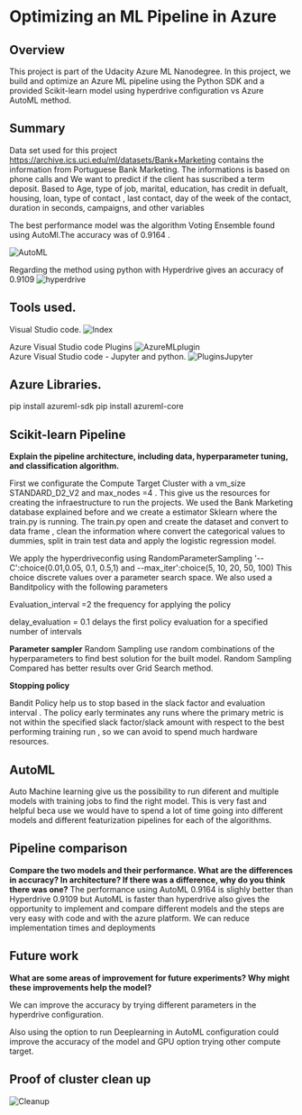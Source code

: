 # Optimizing an ML Pipeline in Azure

## Overview
This project is part of the Udacity Azure ML Nanodegree.
In this project, we build and optimize an Azure ML pipeline using the Python SDK and a provided Scikit-learn model using hyperdrive configuration vs  Azure AutoML method. 

## Summary

Data set used for this project https://archive.ics.uci.edu/ml/datasets/Bank+Marketing contains the information from Portuguese Bank Marketing. The informations is based on phone calls and We want to predict if the client has suscribed a term deposit. Based to Age, type of job, marital, education, has credit in defualt, housing, loan, type of contact , last contact, day of the week of the contact, 
duration in seconds, campaigns, and other variables  

The best performance model was the algorithm Voting Ensemble found using AutoMl.The accuracy was of 0.9164 .


![AutoML](images/autoML.png)

Regarding the method using python with Hyperdrive gives an accuracy of 0.9109
![hyperdrive](images/hyperdrive.png)

## Tools used.

Visual Studio code.
 ![Index](images/Index.png)

Azure Visual Studio code Plugins
  ![AzureMLplugin](images/AzureMLplugin.png)  
Azure Visual Studio code - Jupyter and python.
 ![PluginsJupyter](images/PluginsJupyter.png)  


## Azure Libraries.
pip install azureml-sdk
pip install azureml-core

## Scikit-learn Pipeline

**Explain the pipeline architecture, including data, hyperparameter tuning, and classification algorithm.**

First we configurate the Compute Target Cluster with a vm_size STANDARD_D2_V2 and max_nodes =4 . This give us the resources for creating the infraestructure to run the projects. We used the Bank Marketing database explained before and we create a estimator Sklearn where the train.py is running. The train.py open and create the dataset and convert to data frame , clean the information where convert the categorical values to dummies, split in train test data and  apply the logistic regression model. 

We apply the hyperdriveconfig using  RandomParameterSampling  '--C':choice(0.01,0.05, 0.1, 0.5,1) and --max_iter':choice(5, 10, 20, 50, 100) This choice discrete values over a parameter search space.
We also used a Banditpolicy with the following parameters

Evaluation_interval =2  the frequency for applying the policy

delay_evaluation = 0.1  delays the first policy evaluation for a specified number of intervals

**Parameter sampler**
Random Sampling use random combinations of the hyperparameters to find best solution for the built model. 
Random Sampling Compared has better results over Grid Search method.

**Stopping policy**

Bandit Policy help us to stop based in the slack factor and evaluation interval . 
The policy early terminates any runs where the primary metric is not within the specified slack factor/slack amount with respect to the best performing training run , so we can avoid to spend much hardware resources.

## AutoML

Auto Machine learning give us the possibility to run diferent and multiple models with training jobs to find the right model. This is very fast and helpful beca use we would have to spend a lot of time going into different models and different featurization pipelines for each of the algorithms.


## Pipeline comparison

**Compare the two models and their performance. What are the differences in accuracy? In architecture? If there was a difference, why do you think there was one?**
The performance using AutoML 0.9164 is slighly better than Hyperdrive 0.9109 but AutoML is faster than hyperdrive also gives the opportunity to implement and compare different models and the steps are very easy with code and with the azure platform. We can reduce implementation times and deployments


## Future work
**What are some areas of improvement for future experiments? Why might these improvements help the model?**

We can improve the accuracy by trying different parameters in the hyperdrive configuration.

Also using the option to run Deeplearning in AutoML configuration could improve the accuracy of the model and GPU option trying other compute target.
## Proof of cluster clean up
![Cleanup](images/cleanup.png)
